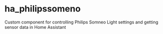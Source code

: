 # ha_philipssomeno
Custom component for controlling Philips Somneo Light settings and getting sensor data in Home Assistant
